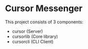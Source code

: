 # Cursor Messenger

This project consists of 3 components:

- cursor (Server)
- cursorlib (Core library)
- cursorcli (CLI Client)